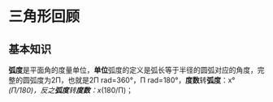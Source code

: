# 三角形回顾

## 基本知识

**弧度**是平面角的度量单位，**单位**弧度的定义是弧长等于半径的圆弧对应的角度，完整的圆弧度为2Π，也就是2Π rad=360°，Π rad=180°，**度数**转**弧度**：x°*(Π/180)，反之**弧度**转**度数**：x*(180/Π)；
